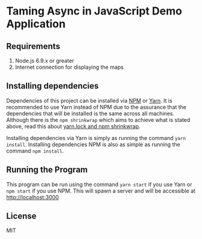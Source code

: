 # Taming Async in JavaScript Demo Application

## Requirements

1. Node.js 6.9.x or greater
2. Internet connection for displaying the maps

## Installing dependencies

Dependencies of this project can be installed via [NPM](https://www.npmjs.com/) or [Yarn](https://yarnpkg.com/).
It is recommended to use Yarn instead of NPM due to the assurance that the dependencies that will be installed is the same across all machines.
Although there is the `npm shrinkwrap` which aims to achieve what is stated above, read this about [yarn.lock and npm shrinkwrap](https://yarnpkg.com/en/docs/yarn-lock).

Installing dependencies via Yarn is simply as running the command `yarn install`. Installing dependencies NPM is also as simple as running the command `npm install`.

## Running the Program

This program can be run using the command `yarn start` if you use Yarn or `npm start` if you use NPM.
This will spawn a server and will be accessible at [http://localhost:3000](http://localhost:3000)

## License

MIT


